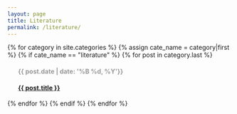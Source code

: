 ```yaml
---
layout: page
title: Literature
permalink: /literature/
---
```


<style type="text/css">
    .arc-date {
        color: #999999
    }
</style>

{% for category in site.categories %}
    {% assign cate_name = category|first %}
    {% if cate_name == "literature" %}
        {% for post in category.last %}
<ul class="arc-list">
    <h4 class="arc-date">{{ post.date | date: '%B %d, %Y'}}</h4>
    <h4><a href="{{ post.url }}" target="_blank">{{ post.title }}</a></h4>
</ul>
        {% endfor %}
    {% endif %}
{% endfor %}
